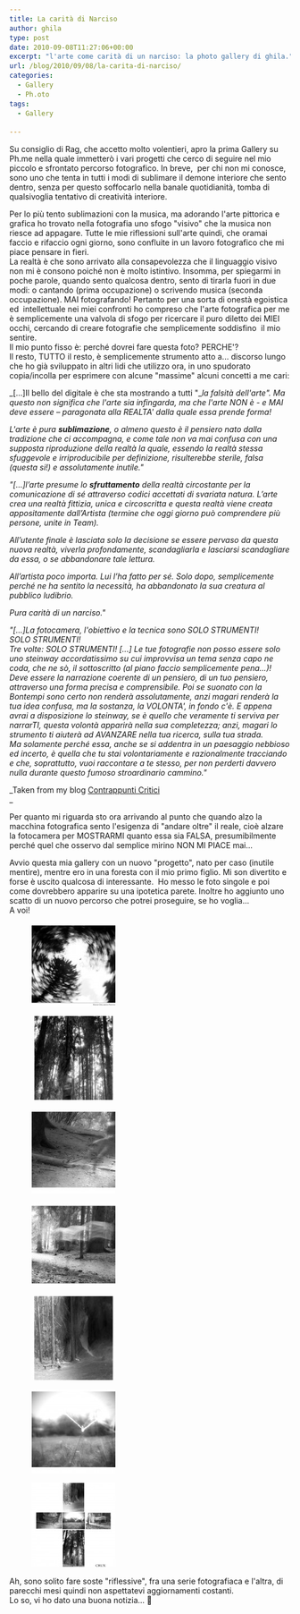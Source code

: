 ```yaml
---
title: La carità di Narciso
author: ghila
type: post
date: 2010-09-08T11:27:06+00:00
excerpt: "l'arte come carità di un narciso: la photo gallery di ghila."
url: /blog/2010/09/08/la-carita-di-narciso/
categories:
  - Gallery
  - Ph.oto
tags:
  - Gallery

---
```

Su consiglio di Rag, che accetto molto volentieri, apro la prima Gallery su Ph.me nella quale immetterò i vari progetti che cerco di seguire nel mio piccolo e sfrontato percorso fotografico. In breve,  per chi non mi conosce, sono uno che tenta in tutti i modi di sublimare il demone interiore che sento dentro, senza per questo soffocarlo nella banale quotidianità, tomba di qualsivoglia tentativo di creatività interiore.<!--more-->

Per lo più tento sublimazioni con la musica, ma adorando l'arte pittorica e grafica ho trovato nella fotografia uno sfogo "visivo" che la musica non riesce ad appagare. Tutte le mie riflessioni sull'arte quindi, che oramai faccio e rifaccio ogni giorno, sono confluite in un lavoro fotografico che mi piace pensare in fieri.  
La realtà è che sono arrivato alla consapevolezza che il linguaggio visivo non mi è consono poiché non è molto istintivo. Insomma, per spiegarmi in poche parole, quando sento qualcosa dentro, sento di tirarla fuori in due modi: o cantando (prima occupazione) o scrivendo musica (seconda occupazione). MAI fotografando! Pertanto per una sorta di onestà egoistica ed  intellettuale nei miei confronti ho compreso che l'arte fotografica per me è semplicemente una valvola di sfogo per ricercare il puro diletto dei MIEI occhi, cercando di creare fotografie che semplicemente soddisfino  il mio sentire.  
Il mio punto fisso è: perché dovrei fare questa foto? PERCHE'?  
Il resto, TUTTO il resto, è semplicemente strumento atto a... discorso lungo che ho già sviluppato in altri lidi che utilizzo ora, in uno spudorato copia/incolla per esprimere con alcune "massime" alcuni concetti a me cari:

_[...]Il bello del digitale è che sta mostrando a tutti "__la falsità dell'arte". Ma questo non significa che l'arte sia infingarda, ma che l'arte NON è - e MAI deve essere – paragonata alla REALTA' dalla quale essa prende forma!_ 

_L'arte è pura **sublimazione**, o almeno questo è il pensiero nato dalla tradizione che ci accompagna, e come tale non va mai confusa con una supposta riproduzione della realtà la quale, essendo la realtà stessa sfuggevole e irriproducibile per definizione, risulterebbe sterile, falsa (questa si!) e assolutamente inutile."_

_"[...]l’arte presume lo **sfruttamento** della realtà circostante per la comunicazione di sé attraverso codici accettati di svariata natura. L’arte crea una realtà fittizia, unica e circoscritta e questa realtà viene creata appositamente dall’Artista (termine che oggi giorno può comprendere più persone, unite in Team)._ 

_All’utente finale è lasciata solo la decisione se essere pervaso da questa nuova realtà, viverla profondamente, scandagliarla e lasciarsi scandagliare da essa, o se abbandonare tale lettura._

_All’artista poco importa. Lui l’ha fatto per sé. Solo dopo, semplicemente perché ne ha sentito la necessità, ha abbandonato la sua creatura al pubblico ludibrio._

_Pura carità di un narciso."_

_"[...]La fotocamera, l'obiettivo e la tecnica sono SOLO STRUMENTI!  
SOLO STRUMENTI!  
Tre volte: SOLO STRUMENTI! [...] Le tue fotografie non posso essere solo uno steinway accordatissimo su cui improvvisa un tema senza capo ne coda, che ne sò, il sottoscritto (al piano faccio semplicemente pena...)!  
Deve essere la narrazione coerente di un pensiero, di un tuo pensiero, attraverso una forma precisa e comprensibile. Poi se suonato con la Bontempi sono certo non renderà assolutamente, anzi magari renderà la tua idea confusa, ma la sostanza, la VOLONTA', in fondo c'è. E appena avrai a disposizione lo steinway, se è quello che veramente ti serviva per narrarTI, questa volontà apparirà nella sua completezza; anzi, magari lo strumento ti aiuterà ad AVANZARE nella tua ricerca, sulla tua strada.  
Ma solamente perché essa, anche se si addentra in un paesaggio nebbioso ed incerto, è quella che tu stai volontariamente e razionalmente tracciando e che, soprattutto, vuoi raccontare a te stesso, per non perderti davvero nulla durante questo fumoso stroardinario cammino."_

_Taken from my blog <a title="personal blog" href="http://mauroghilardini.splinder.com/tag/arte" target="_blank">Contrappunti Critici</a>  
_ 

Per quanto mi riguarda sto ora arrivando al punto che quando alzo la macchina fotografica sento l'esigenza di "andare oltre" il reale, cioè alzare la fotocamera per MOSTRARMI quanto essa sia FALSA, presumibilmente perché quel che osservo dal semplice mirino NON MI PIACE mai...

Avvio questa mia gallery con un nuovo "progetto", nato per caso (inutile mentire), mentre ero in una foresta con il mio primo figlio. Mi son divertito e forse è uscito qualcosa di interessante.  Ho messo le foto singole e poi come dovrebbero apparire su una ipotetica parete. Inoltre ho aggiunto uno scatto di un nuovo percorso che potrei proseguire, se ho voglia...  
A voi!

<div id='gallery-1' class='gallery galleryid-820 gallery-columns-2 gallery-size-thumbnail'>
  <figure class='gallery-item'> 
  
  <div class='gallery-icon landscape'>
    <a href='http://www.phme.it/wp-content/uploads/2010/09/07-flying.jpg' rel="lightbox[820]"><img width="150" height="150" src="/wp-content/uploads/2010/09/07-flying-150x150.jpg" class="attachment-thumbnail size-thumbnail" alt="" /></a>
  </div></figure><figure class='gallery-item'> 
  
  <div class='gallery-icon portrait'>
    <a href='http://www.phme.it/wp-content/uploads/2010/09/01-ghost-in-the-woods.jpg' rel="lightbox[820]"><img width="150" height="150" src="/wp-content/uploads/2010/09/01-ghost-in-the-woods-150x150.jpg" class="attachment-thumbnail size-thumbnail" alt="" /></a>
  </div></figure><figure class='gallery-item'> 
  
  <div class='gallery-icon landscape'>
    <a href='http://www.phme.it/wp-content/uploads/2010/09/02-ghost-in-the-woods.jpg' rel="lightbox[820]"><img width="150" height="150" src="/wp-content/uploads/2010/09/02-ghost-in-the-woods-150x150.jpg" class="attachment-thumbnail size-thumbnail" alt="" /></a>
  </div></figure><figure class='gallery-item'> 
  
  <div class='gallery-icon landscape'>
    <a href='http://www.phme.it/wp-content/uploads/2010/09/03-ghost-in-the-woods.jpg' rel="lightbox[820]"><img width="150" height="150" src="/wp-content/uploads/2010/09/03-ghost-in-the-woods-150x150.jpg" class="attachment-thumbnail size-thumbnail" alt="" /></a>
  </div></figure><figure class='gallery-item'> 
  
  <div class='gallery-icon portrait'>
    <a href='http://www.phme.it/wp-content/uploads/2010/09/04-ghost-in-the-woods.jpg' rel="lightbox[820]"><img width="150" height="150" src="/wp-content/uploads/2010/09/04-ghost-in-the-woods-150x150.jpg" class="attachment-thumbnail size-thumbnail" alt="" /></a>
  </div></figure><figure class='gallery-item'> 
  
  <div class='gallery-icon landscape'>
    <a href='http://www.phme.it/wp-content/uploads/2010/09/05-Iesous-Nazoraios-Basileus-Ioudaios.jpg' rel="lightbox[820]"><img width="150" height="150" src="/wp-content/uploads/2010/09/05-Iesous-Nazoraios-Basileus-Ioudaios-150x150.jpg" class="attachment-thumbnail size-thumbnail" alt="" /></a>
  </div></figure><figure class='gallery-item'> 
  
  <div class='gallery-icon portrait'>
    <a href='http://www.phme.it/wp-content/uploads/2010/09/06-crux.jpg' rel="lightbox[820]"><img width="150" height="150" src="/wp-content/uploads/2010/09/06-crux-150x150.jpg" class="attachment-thumbnail size-thumbnail" alt="" /></a>
  </div></figure>
</div>

Ah, sono solito fare soste "riflessive", fra una serie fotografiaca e l'altra, di parecchi mesi quindi non aspettatevi aggiornamenti costanti.  
Lo so, vi ho dato una buona notizia... 🙂
